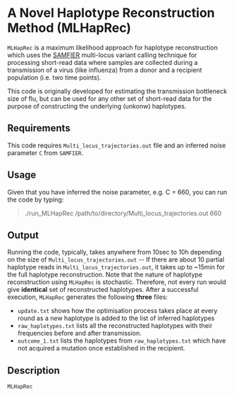 # A Novel Haplotype Reconstruction Method (MLHapRec)
`MLHapRec` is a maximum likelihood approach for haplotype reconstruction which uses the [SAMFIER](https://github.com/cjri/samfire/blob/master/README.md) multi-locus variant calling technique for processing short-read data where samples are collected during a transmission of a virus (like influenza) from a donor and a recipient population (i.e. two time points). 

This code is originally developed for estimating the transmission bottleneck size of flu, but can be used for any other set of short-read data for the purpose of constructing the underlying (unkonw) haplotypes. 

## Requirements
This code requires `Multi_locus_trajectories.out` file and an inferred noise parameter `C` from `SAMFIER`.

## Usage
Given that you have inferred the noise parameter, e.g. C = 660, you can run the code by typing:
> ./run_MLHapRec /path/to/directory/Multi_locus_trajectories.out 660

## Output
Running the code, typically, takes anywhere from 10sec to 10h depending on the size of `Multi_locus_trajectories.out` -- If there are about 10 partial haplotype reads in `Multi_locus_trajectories.out`, it takes up to ~15min for the full haplotype reconstruction. Note that the nature of haplotype reconstruction using `MLHapRec` is stochastic. Therefore, not every run would give **identical** set of reconstructed haplotypes. 
After a successful execution, `MLHapRec` generates the following **three** files: 
- `update.txt` shows how the optimisation process takes place at every round as a new haplotype is added to the list of inferred haplotypes 
- `raw_haplotypes.txt` lists all the reconstructed haplotypes with their frequencies before and after transmission.
- `outcome_1.txt` lists the haplotypes from `raw_haplotypes.txt` which have not acquired a mutation once established in the recipient.

## Description
`MLHapRec`
